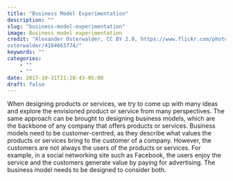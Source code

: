 ```yaml
---
title: "Business Model Experimentation"
description: ""
slug: "business-model-experimentation"
image: Business model experimentation
credit: "Alexander Osterwalder, CC BY 2.0, https://www.flickr.com/photos/osterwalder/4184663774/"
keywords: ""
categories:
    - ""
    - ""
date: 2017-10-31T21:28:43-05:00
draft: false
---
```


When designing products or services, we try to come up with many ideas and explore the envisioned product or service from many perspectives. The same approach can be brought to designing business models, which are the backbone of any company that offers products or services. Business models need to be customer-centred, as they describe what values the products or services bring to the customer of a company. However, the customers are not always the users of the products or services. For example, in a social networking site such as Facebook, the users enjoy the service and the customers generate value by paying for advertising. The business model needs to be designed to consider both.

